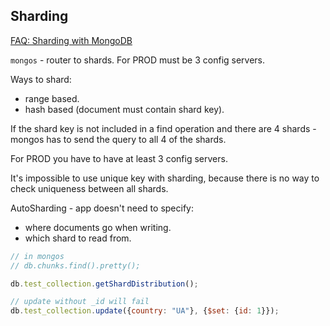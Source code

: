 Sharding
-

[FAQ: Sharding with MongoDB](http://docs.mongodb.org/manual/faq/sharding/)

`mongos` - router to shards.
For PROD must be 3 config servers.

Ways to shard:
* range based.
* hash based (document must contain shard key).

If the shard key is not included in a find operation
and there are 4 shards - mongos has to send the query
to all 4 of the shards.

For PROD you have to have at least 3 config servers.

It's impossible to use unique key with sharding,
because there is no way to check uniqueness between all shards.

AutoSharding - app doesn't need to specify:
* where documents go when writing.
* which shard to read from.

````js
// in mongos
// db.chunks.find().pretty();

db.test_collection.getShardDistribution();

// update without _id will fail
db.test_collection.update({country: "UA"}, {$set: {id: 1}});
````
